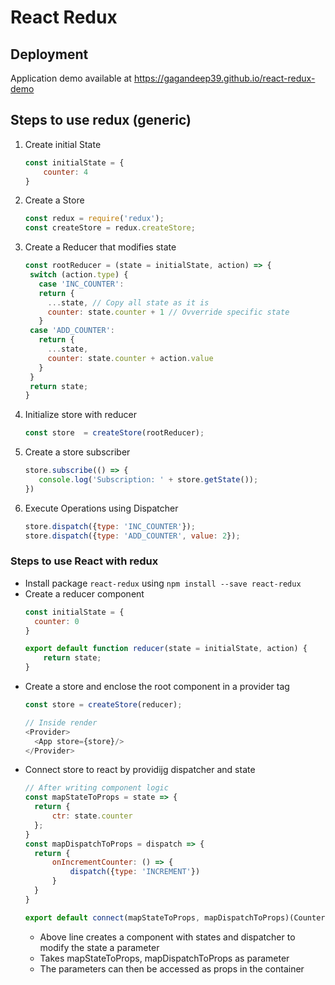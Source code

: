 # React Redux

## Deployment
Application demo available at https://gagandeep39.github.io/react-redux-demo

## Steps to use redux (generic)
1. Create initial State
   ```js
   const initialState = {
       counter: 4
   }
   ```
2. Create a Store
   ```js
   const redux = require('redux');
   const createStore = redux.createStore;
   ```
3. Create a Reducer that modifies state
   ```js
   const rootReducer = (state = initialState, action) => {
    switch (action.type) {
      case 'INC_COUNTER':
      return {
        ...state, // Copy all state as it is
        counter: state.counter + 1 // Ovverride specific state 
      }
    case 'ADD_COUNTER':
      return {
        ...state,
        counter: state.counter + action.value
      }
    }
    return state;
   }
   ```
3. Initialize store with reducer
   ```js
   const store  = createStore(rootReducer);
   ```
4. Create a store subscriber
   ```js
   store.subscribe(() => {
      console.log('Subscription: ' + store.getState());
   })
   ```
5. Execute Operations using Dispatcher
   ```js
   store.dispatch({type: 'INC_COUNTER'});
   store.dispatch({type: 'ADD_COUNTER', value: 2});
   ```

### Steps to use React with redux
- Install package `react-redux` using `npm install --save react-redux`
- Create a reducer component
  ```js
  const initialState = {
    counter: 0
  }

  export default function reducer(state = initialState, action) {
      return state;
  }
  ```
- Create a store and enclose the root component in a provider tag
  ```js
  const store = createStore(reducer);
  
  // Inside render
  <Provider>
    <App store={store}/>
  </Provider>
  ```
- Connect store to react by providijg  dispatcher and state
  ```js
  // After writing component logic
  const mapStateToProps = state => {
    return {
        ctr: state.counter
    };
  }
  const mapDispatchToProps = dispatch => {
    return {
        onIncrementCounter: () => {
            dispatch({type: 'INCREMENT'})
        }
    }
  }

  export default connect(mapStateToProps, mapDispatchToProps)(Counter);
  ```
  - Above line creates a component with states and dispatcher to modify the state a parameter
  - Takes mapStateToProps, mapDispatchToProps as parameter
  - The parameters can then be accessed as props in the container